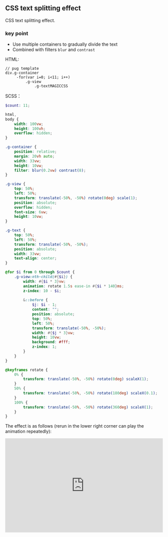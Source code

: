 ## CSS text splitting effect

CSS text splitting effect.

### key point

+ Use multiple containers to gradually divide the text
+ Combined with filters `blur` and `contrast`


HTML:

```pug
// pug template
div.g-container
     -for(var i=0; i<11; i++)
         .g-view
             .g-textMAGICCSS
```

SCSS：
```scss
$count: 11;

html,
body {
    width: 100vw;
    height: 100vh;
    overflow: hidden;
}

.g-container {
    position: relative;
    margin: 20vh auto;
    width: 33vw;
    height: 10vw;
    filter: blur(0.2vw) contrast(8);
}

.g-view {
    top: 50%;
    left: 50%;
    transform: translate(-50%, -50%) rotate(0deg) scale(1);
    position: absolute;
    overflow: hidden;
    font-size: 6vw;
    height: 10vw;
}

.g-text {
    top: 50%;
    left: 50%;
    transform: translate(-50%, -50%);
    position: absolute;
    width: 33vw;
    text-align: center;
}

@for $i from 0 through $count {  
    .g-view:nth-child(#{$i}) {
        width: #{$i * 3}vw;
        animation: rotate 1.5s ease-in #{$i * 140}ms;
        z-index: 10 - $i;
        
        &::before {
            $j: $i - 1;
            content: "";
            position: absolute;
            top: 50%;
            left: 50%;
            transform: translate(-50%, -50%);
            width: #{$j * 3}vw;
            height: 10vw;
            background: #fff;
            z-index: 1;
        }
    }    
}

@keyframes rotate {
    0% {
        transform: translate(-50%, -50%) rotate(0deg) scaleX(1);
    }
    50% {
        transform: translate(-50%, -50%) rotate(180deg) scaleX(0.1);
    }
    100% {
        transform: translate(-50%, -50%) rotate(360deg) scaleX(1);
    }
}
```

The effect is as follows (rerun in the lower right corner can play the animation repeatedly):

<iframe height="300" style="width: 100%;" scrolling="no" title="word-break" src="https://codepen.io/dvha/embed/YzdOWEW?default-tab=html%2Cresult" frameborder="no" loading="lazy" allowtransparency="true" allowfullscreen="true">
  See the Pen <a href="https://codepen.io/dvha/pen/YzdOWEW">
  word-break</a> by HaDV (<a href="https://codepen.io/dvha">@dvha</a>)
  on <a href="https://codepen.io">CodePen</a>.
</iframe>